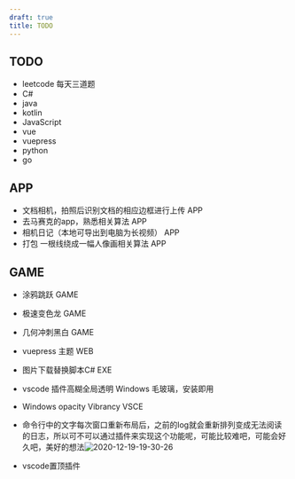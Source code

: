 ```yaml
---
draft: true
title: TODO
---
```


## TODO

- leetcode 每天三道题
- C#
- java
- kotlin
- JavaScript
- vue
- vuepress
- python
- go

## APP

- 文档相机，拍照后识别文档的相应边框进行上传 APP
- 去马赛克的app，熟悉相关算法             APP
- 相机日记（本地可导出到电脑为长视频）      APP
- 打包 一根线绕成一幅人像画相关算法        APP

## GAME

- 涂鸦跳跃       GAME
- 极速变色龙      GAME
- 几何冲刺黑白    GAME

- vuepress 主题  WEB 
- 图片下载替换脚本C# EXE
- vscode 插件高糊全局透明 Windows 毛玻璃，安装即用 
- Windows opacity Vibrancy   VSCE
- 命令行中的文字每次窗口重新布局后，之前的log就会重新排列变成无法阅读的日志，所以可不可以通过插件来实现这个功能呢，可能比较难吧，可能会好久吧，美好的想法![2020-12-19-19-30-26](https://raw.githubusercontent.com/fengwei2002/Pictures_02/master/img/2020-12-19-19-30-26.png)
- vscode置顶插件

